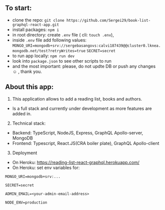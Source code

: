 ## To start:

- clone the repo: `git clone https://github.com/Sergei29/book-list-graphql-react-app.git`
- install packages: `npm i`
- in root directory: create `.env` file ( cli: `touch .env`),
- inside `.env` file add following values:
  `MONGO_URI=mongodb+srv://sergebasangovs:calvi187439@@cluster0.lknea.mongodb.net/test?retryWrites=true`
  `SECRET=secret`
- to run app locally: `npm run dev`
- look into `package.json` to see other scripts to run
- and the most important: please, do not updte DB or push any changes ☺️ , thank you.

## About this app:

1. This application allows to add a reading list, books and authors.

- Is a full stack and currently under development as more features are added in.

2. Technical stack:

- Backend: TypeScript, NodeJS, Express, GraphQL Apollo-server, MongoDB
- Frontend: Typescript, React.JS(CRA boiler plate), GraphQL Apollo-client

3. Deployment

- On Heroku: https://reading-list-react-graphql.herokuapp.com/
- On Heroku: set env variables for:

`MONGO_URI=mongodb+srv:...`

`SECRET=secret`

`ADMIN_EMAIL=<your-admin-email-address>`

`NODE_ENV=production`

